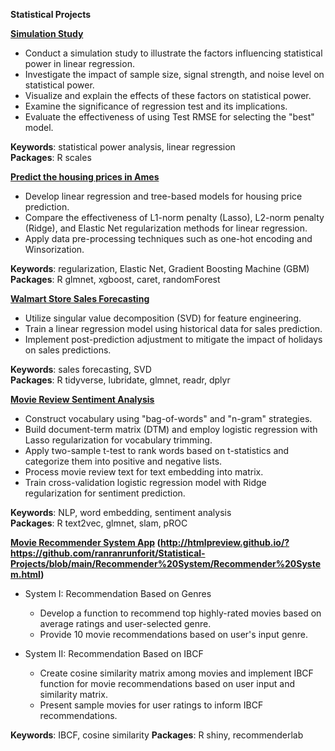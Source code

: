 **Statistical Projects**


**[Simulation Study](http://htmlpreview.github.io/?https://github.com/ranranrunforit/Statistical-Projects/blob/main/Simulation%20Project/sim-proj.html)** 

- Conduct a simulation study to illustrate the factors influencing statistical power in linear regression.
- Investigate the impact of sample size, signal strength, and noise level on statistical power.
- Visualize and explain the effects of these factors on statistical power.
- Examine the significance of regression test and its implications.
- Evaluate the effectiveness of using Test RMSE for selecting the "best" model.

**Keywords**: statistical power analysis, linear regression  
**Packages**: R scales

**[Predict the housing prices in Ames](http://htmlpreview.github.io/?https://github.com/ranranrunforit/Statistical-Projects/blob/main/Housing%20Prediction/Housing-Data-Report.html)**
- Develop linear regression and tree-based models for housing price prediction.
- Compare the effectiveness of L1-norm penalty (Lasso), L2-norm penalty (Ridge), and Elastic Net regularization methods for linear regression.
- Apply data pre-processing techniques such as one-hot encoding and Winsorization.

**Keywords**: regularization, Elastic Net, Gradient Boosting Machine (GBM)  
**Packages**: R glmnet, xgboost, caret, randomForest

**[Walmart Store Sales Forecasting](http://htmlpreview.github.io/?https://github.com/ranranrunforit/Statistical-Projects/blob/main/Sales%20Forecasting/Sales%20Forecasting%20Report.html)**
- Utilize singular value decomposition (SVD) for feature engineering.
- Train a linear regression model using historical data for sales prediction.
- Implement post-prediction adjustment to mitigate the impact of holidays on sales predictions.

**Keywords**: sales forecasting, SVD  
**Packages**: R tidyverse, lubridate, glmnet, readr, dplyr

**[Movie Review Sentiment Analysis](http://htmlpreview.github.io/?https://github.com/ranranrunforit/Statistical-Projects/blob/main/Sentiment%20Analysis/Sentiment%20Analysis%20Report.html)**
- Construct vocabulary using "bag-of-words" and "n-gram" strategies.
- Build document-term matrix (DTM) and employ logistic regression with Lasso regularization for vocabulary trimming.
- Apply two-sample t-test to rank words based on t-statistics and categorize them into positive and negative lists.
- Process movie review text for text embedding into matrix.
- Train cross-validation logistic regression model with Ridge regularization for sentiment prediction.

**Keywords**: NLP, word embedding, sentiment analysis  
**Packages**: R text2vec, glmnet, slam, pROC

**[Movie Recommender System App](https://ranranrunforit.shinyapps.io/movie_recommender_system_app/)  (http://htmlpreview.github.io/?https://github.com/ranranrunforit/Statistical-Projects/blob/main/Recommender%20System/Recommender%20System.html)**
- System I: Recommendation Based on Genres
  - Develop a function to recommend top highly-rated movies based on average ratings and user-selected genre.
  - Provide 10 movie recommendations based on user's input genre.

- System II: Recommendation Based on IBCF
  - Create cosine similarity matrix among movies and implement IBCF function for movie recommendations based on user input and similarity matrix.
  - Present sample movies for user ratings to inform IBCF recommendations.

**Keywords**: IBCF, cosine similarity
**Packages**: R shiny, recommenderlab
